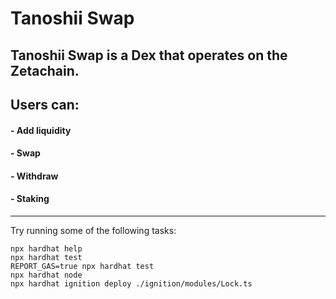 # Tanoshii Swap

## Tanoshii Swap is a Dex that operates on the Zetachain.

## Users can:
  #### - Add liquidity
  #### - Swap
  #### - Withdraw
  #### - Staking
 
---
Try running some of the following tasks:
```shell
npx hardhat help
npx hardhat test
REPORT_GAS=true npx hardhat test
npx hardhat node
npx hardhat ignition deploy ./ignition/modules/Lock.ts
```
